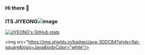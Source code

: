 ### Hi there 👋
### ITS JIYEONG![image](https://github.com/jiyeong08/jiyeong08/assets/140992400/eb2f3472-2411-438f-8fcd-80de1c9bec53)


[![JIYEONG's GitHub stats](https://github-readme-stats.vercel.app/api?username=jiyeong08&count_private=true&show_icons=true&bg_color={100,black,blue})](https://github.com/jiyeong08/github-readme-stats)

<img src="https://img.shields.io/badge/Java-3DDC84?style=flat-square&logo=Java&lodoColor="white"/>

<!--
**jiyeong08/jiyeong08** is a ✨ _special_ ✨ repository because its `README.md` (this file) appears on your GitHub profile.

Here are some ideas to get you started:

- 🔭 I’m currently working on ...
- 🌱 I’m currently learning ...
- 👯 I’m looking to collaborate on ...
- 🤔 I’m looking for help with ...
- 💬 Ask me about ...
- 📫 How to reach me: ...
- 😄 Pronouns: ...
- ⚡ Fun fact: ...
-->
